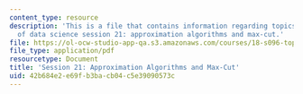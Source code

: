 ```yaml
---
content_type: resource
description: 'This is a file that contains information regarding topics in mathematics
  of data science session 21: approximation algorithms and max-cut.'
file: https://ol-ocw-studio-app-qa.s3.amazonaws.com/courses/18-s096-topics-in-mathematics-of-data-science-fall-2015/42b684e2e69fb3bacb04c5e39090573c_MIT18_S096F15_Ses21.pdf
file_type: application/pdf
resourcetype: Document
title: 'Session 21: Approximation Algorithms and Max-Cut'
uid: 42b684e2-e69f-b3ba-cb04-c5e39090573c
---
```

